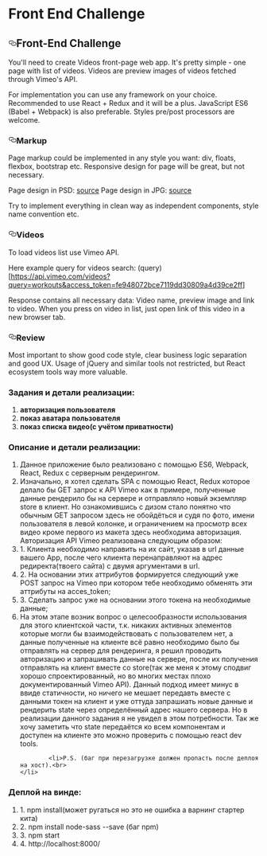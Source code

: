 <h1>Front End Challenge</h1>

<article class="markdown-body entry-content" itemprop="text"><h1><a id="user-content-front-end-challenge" class="anchor" href="#front-end-challenge" aria-hidden="true"><svg aria-hidden="true" class="octicon octicon-link" height="16" version="1.1" viewBox="0 0 16 16" width="16"><path d="M4 9h1v1H4c-1.5 0-3-1.69-3-3.5S2.55 3 4 3h4c1.45 0 3 1.69 3 3.5 0 1.41-.91 2.72-2 3.25V8.59c.58-.45 1-1.27 1-2.09C10 5.22 8.98 4 8 4H4c-.98 0-2 1.22-2 2.5S3 9 4 9zm9-3h-1v1h1c1 0 2 1.22 2 2.5S13.98 12 13 12H9c-.98 0-2-1.22-2-2.5 0-.83.42-1.64 1-2.09V6.25c-1.09.53-2 1.84-2 3.25C6 11.31 7.55 13 9 13h4c1.45 0 3-1.69 3-3.5S14.5 6 13 6z"></path></svg></a>Front-End Challenge</h1>
    <p>You'll need to create Videos front-page web app. It's pretty simple - one page with list of videos. Videos are preview images of videos fetched through Vimeo's API.</p>
    <p>For implementation you can use any framework on your choice. Recommended to use React + Redux and it will be a plus. JavaScript ES6 (Babel + Webpack) is also preferable. Styles pre/post processors are welcome.</p>
    <h3><a id="user-content-markup" class="anchor" href="#markup" aria-hidden="true"><svg aria-hidden="true" class="octicon octicon-link" height="16" version="1.1" viewBox="0 0 16 16" width="16"><path d="M4 9h1v1H4c-1.5 0-3-1.69-3-3.5S2.55 3 4 3h4c1.45 0 3 1.69 3 3.5 0 1.41-.91 2.72-2 3.25V8.59c.58-.45 1-1.27 1-2.09C10 5.22 8.98 4 8 4H4c-.98 0-2 1.22-2 2.5S3 9 4 9zm9-3h-1v1h1c1 0 2 1.22 2 2.5S13.98 12 13 12H9c-.98 0-2-1.22-2-2.5 0-.83.42-1.64 1-2.09V6.25c-1.09.53-2 1.84-2 3.25C6 11.31 7.55 13 9 13h4c1.45 0 3-1.69 3-3.5S14.5 6 13 6z"></path></svg></a>Markup</h3>
    <p>Page markup could be implemented in any style you want: div, floats, flexbox, bootstrap etc. Responsive design for page will be great, but not necessary.</p>
    <p>Page design in PSD: <a href="https://www.dropbox.com/s/b6hcz5sj28bozuo/markup.psd?dl=0">source</a>
        Page design in JPG: <a href="https://www.dropbox.com/s/dfunc6smm8zucyp/markup.jpg?dl=0">source</a></p>
    <p>Try to implement everything in clean way as independent components, style name convention etc.</p>
    <h3><a id="user-content-videos" class="anchor" href="#videos" aria-hidden="true"><svg aria-hidden="true" class="octicon octicon-link" height="16" version="1.1" viewBox="0 0 16 16" width="16"><path d="M4 9h1v1H4c-1.5 0-3-1.69-3-3.5S2.55 3 4 3h4c1.45 0 3 1.69 3 3.5 0 1.41-.91 2.72-2 3.25V8.59c.58-.45 1-1.27 1-2.09C10 5.22 8.98 4 8 4H4c-.98 0-2 1.22-2 2.5S3 9 4 9zm9-3h-1v1h1c1 0 2 1.22 2 2.5S13.98 12 13 12H9c-.98 0-2-1.22-2-2.5 0-.83.42-1.64 1-2.09V6.25c-1.09.53-2 1.84-2 3.25C6 11.31 7.55 13 9 13h4c1.45 0 3-1.69 3-3.5S14.5 6 13 6z"></path></svg></a>Videos</h3>
    <p>To load videos list use Vimeo API.</p>
    <p>Here example query for videos search: (query)[<a href="https://api.vimeo.com/videos?query=workouts&amp;access_token=fe948072bce7119dd30809a4d39ce2ff">https://api.vimeo.com/videos?query=workouts&amp;access_token=fe948072bce7119dd30809a4d39ce2ff</a>]</p>
    <p>Response contains all necessary data: Video name, preview image and link to video.
        When you press on video in list, just open link of this video in a new browser tab.</p>
    <h3><a id="user-content-review" class="anchor" href="#review" aria-hidden="true"><svg aria-hidden="true" class="octicon octicon-link" height="16" version="1.1" viewBox="0 0 16 16" width="16"><path d="M4 9h1v1H4c-1.5 0-3-1.69-3-3.5S2.55 3 4 3h4c1.45 0 3 1.69 3 3.5 0 1.41-.91 2.72-2 3.25V8.59c.58-.45 1-1.27 1-2.09C10 5.22 8.98 4 8 4H4c-.98 0-2 1.22-2 2.5S3 9 4 9zm9-3h-1v1h1c1 0 2 1.22 2 2.5S13.98 12 13 12H9c-.98 0-2-1.22-2-2.5 0-.83.42-1.64 1-2.09V6.25c-1.09.53-2 1.84-2 3.25C6 11.31 7.55 13 9 13h4c1.45 0 3-1.69 3-3.5S14.5 6 13 6z"></path></svg></a>Review</h3>
    <p>Most important to show good code style, clear business logic separation and good UX.
        Usage of jQuery and similar tools not restricted, but React ecosystem tools way more valuable.</p>
</article>


<h3>Задания и детали реализации:</h3>
<ol>
    <li><strong>авторизация пользователя</strong><br></li>
    <li><strong>показ аватара пользователя</strong><br></li>
    <li><strong>показ списка видео(с учётом приватности)</strong><br> </li>
</ol>

<h3>Описание и детали реализации:</h3>
<ol>
    <li>Данное приложение было реализовано с помощью ES6, Webpack, React, Redux с серверным рендерингом.
    </li>
    <li>Изначально, я хотел сделать SPA с помощью React, Redux которое делало бы GET запрос к API Vimeo как в примере,
                полученные данные рендерило бы на сервере и отправляло новый экземпляр store в клиент. Но ознакомившись с дизом
                стало понятно что обычным GET запросом здесь не обойдёться и судя по фото, имени пользователя в левой колонке, и ограничением на просмотр
        всех видео кроме первого из макета здесь необходима авторизация. Авторизация API Vimeo реализована следующим образом:</li>
        <li>1. Клиента необходимо направить на их сайт, указав в url данные вашего App, после чего клиента перенаправляют на адрес редиректа(твоего сайта) c двумя аргументами в url.</li>
        <li>2. На основании этих аттрибутов формируется следующий уже POST запрос на Vimeo при котором тебе необходимо обменять эти аттрибуты на acces_token;</li>
        <li>3. Сделать запрос уже на основании этого токена на необходимые данные;</li>
        <li>На этом этапе возник вопрос о целесообразности использования для этого клиентской части, т.к. никаких активных элементов которые могли
        бы взаимодействовать с пользователем нет, а данные полученные на клиенте всё равно необходимо было бы отправлять на сервер для рендеринга, я решил проводить авторизацию
        и запрашивать данные на сервере, после их получения отправлять на клиент вместе со store(так же меня к этому сподвиг хорошо спроектированный, но во многих местах плохо документированный Vimeo API).
        Данный подход имеет минус в ввиде статичности, но ничего не мешает передавть вместе с данными токен на клиент и уже оттуда
        запрашиать новые данные и рендерить state через определённый адрес нашего сервера. Но в реализации данного задания я не увидел в этом потребности. Так же хочу заметить что state передаётся ко всем компонентам и доступен на клиенте это можно проверить с помощью react dev tools.</li>
        

            <li>P.S. (баг при перезагрузке должен пропасть после деплоя на хост).<br>
    </li>
</ol>

<h3>Деплой на винде:</h3>
<ol>
<li>1. npm install(может ругаться но это не ошибка а варнинг стартер кита)</li>
<li>2. npm install node-sass --save (баг npm)</li>
<li>3. npm start</li>
<li>4. http://localhost:8000/</li>
</ol>

